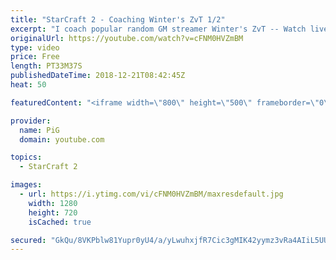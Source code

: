 ```yaml
---
title: "StarCraft 2 - Coaching Winter's ZvT 1/2"
excerpt: "I coach popular random GM streamer Winter's ZvT -- Watch live at https://www.twitch.tv/x5_pig"
originalUrl: https://youtube.com/watch?v=cFNM0HVZmBM
type: video
price: Free
length: PT33M37S
publishedDateTime: 2018-12-21T08:42:45Z
heat: 50

featuredContent: "<iframe width=\"800\" height=\"500\" frameborder=\"0\" src=\"https://www.youtube.com/embed/cFNM0HVZmBM\" allow=\"accelerometer; autoplay; encrypted-media; gyroscope; picture-in-picture\" allowfullscreen></iframe>"

provider:
  name: PiG
  domain: youtube.com

topics:
  - StarCraft 2

images:
  - url: https://i.ytimg.com/vi/cFNM0HVZmBM/maxresdefault.jpg
    width: 1280
    height: 720
    isCached: true

secured: "GkQu/8VKPblw81Yupr0yU4/a/yLwuhxjfR7Cic3gMIK42yymz3vRa4AIiL5UUaiilaGA5wMoeAuCkcjRYBKJP/I7aDo2Jbo7GcfNPPtNUu1ufPeaofkP7icWoyliVNUL3RECjZ6UPs4I8TzeOfaNIm5HTDCB+mj/v3sSXntiAr6+QuDEfmovA4esUwr0k1wcsMzPvYIn6/DxsIv7f+6kk67RN5M6HbsxcAO9Qj1CHsDxr1/8y7MeC3+q4s3dAxgdcBFJaCYXdNHdt9xuZMlDkVXdfF8JyHnXClGFPkIbIAvmHw89ao5LB1J05cPsyOrBUriI/itB+Nka4nnB9XChdL222j3bUieyCoRBAMGW5tW7czFR+YmVZ9oDETQ2V5RRihqwc+oRLbZDXsaIQ50/wf3BB5Arfmx1pVoVUohglgU=;gl+34nSP/BxBTnzNmCuSjg=="
---
```


